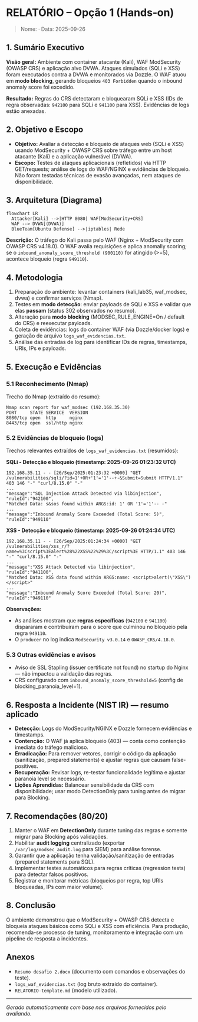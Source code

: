 
# RELATÓRIO – Opção 1 (Hands‑on)
> Nome: <Hannah> · Data: 2025-09-26

## 1. Sumário Executivo
**Visão geral:** Ambiente com container atacante (Kali), WAF ModSecurity (OWASP CRS) e aplicação alvo DVWA. Ataques simulados (SQLi e XSS) foram executados contra a DVWA e monitorados via Dozzle. O WAF atuou em **modo blocking**, gerando bloqueios `403 Forbidden` quando o inbound anomaly score foi excedido.

**Resultado:** Regras do CRS detectaram e bloquearam SQLi e XSS (IDs de regra observadas: `942100` para SQLi e `941100` para XSS). Evidências de logs estão anexadas.

## 2. Objetivo e Escopo
- **Objetivo:** Avaliar a detecção e bloqueio de ataques web (SQLi e XSS) usando ModSecurity + OWASP CRS sobre tráfego entre um host atacante (Kali) e a aplicação vulnerável (DVWA).
- **Escopo:** Testes de ataques aplicacionais (refletidos) via HTTP GET/requests; análise de logs do WAF/NGINX e evidências de bloqueio. Não foram testadas técnicas de evasão avançadas, nem ataques de disponibilidade.

## 3. Arquitetura (Diagrama)
```mermaid
flowchart LR
  Attacker[Kali] -->|HTTP 8080| WAF[ModSecurity+CRS]
  WAF --> DVWA[(DVWA)]
  BlueTeam[Ubuntu Defense] -->|iptables| Rede
```

**Descrição:** O tráfego do Kali passa pelo WAF (Nginx + ModSecurity com OWASP CRS v4.18.0). O WAF avalia requisições e aplica anomally scoring; se o `inbound_anomaly_score_threshold (900110)` for atingido (>=5), acontece bloqueio (regra `949110`).

## 4. Metodologia
1. Preparação do ambiente: levantar containers (kali_lab35, waf_modsec, dvwa) e confirmar serviços (Nmap).
2. Testes em **modo detecção**: enviar payloads de SQLi e XSS e validar que elas **passam** (status 302 observados no resumo).
3. Alteração para **modo blocking** (MODSEC_RULE_ENGINE=On / default do CRS) e reexecutar payloads.
4. Coleta de evidências: logs do container WAF (via Dozzle/docker logs) e geração de arquivo `logs_waf_evidencias.txt`.
5. Análise das entradas de log para identificar IDs de regras, timestamps, URIs, IPs e payloads.

## 5. Execução e Evidências

### 5.1 Reconhecimento (Nmap)
Trecho do Nmap (extraído do resumo):
```
Nmap scan report for waf_modsec (192.168.35.30)
PORT     STATE SERVICE  VERSION
8080/tcp open  http     nginx
8443/tcp open  ssl/http nginx
```

### 5.2 Evidências de bloqueio (logs)
Trechos relevantes extraídos de `logs_waf_evidencias.txt` (resumidos):

**SQLi - Detecção e bloqueio (timestamp: 2025-09-26 01:23:32 UTC)**
```
192.168.35.11 - - [26/Sep/2025:01:23:32 +0000] "GET /vulnerabilities/sqli/?id=1'+OR+'1'='1'--+-&Submit=Submit HTTP/1.1" 403 146 "-" "curl/8.15.0" "-"
...
"message":"SQL Injection Attack Detected via libinjection",
"ruleId":"942100",
"Matched Data: s&sos found within ARGS:id: 1' OR '1'='1'-- -"
...
"message":"Inbound Anomaly Score Exceeded (Total Score: 5)",
"ruleId":"949110"
```

**XSS - Detecção e bloqueio (timestamp: 2025-09-26 01:24:34 UTC)**
```
192.168.35.11 - - [26/Sep/2025:01:24:34 +0000] "GET /vulnerabilities/xss_r/?name=%3Cscript%3Ealert%28%22XSS%22%29%3C/script%3E HTTP/1.1" 403 146 "-" "curl/8.15.0" "-"
...
"message":"XSS Attack Detected via libinjection",
"ruleId":"941100",
"Matched Data: XSS data found within ARGS:name: <script>alert(\"XSS\")</script>"
...
"message":"Inbound Anomaly Score Exceeded (Total Score: 20)",
"ruleId":"949110"
```

**Observações:**
- As análises mostram que **regras específicas** (`942100` e `941100`) dispararam e contribuíram para o score que culminou no bloqueio pela regra `949110`.
- O `producer` no log indica `ModSecurity v3.0.14` e `OWASP_CRS/4.18.0`.

### 5.3 Outras evidências e avisos
- Aviso de SSL Stapling (issuer certificate not found) no startup do Nginx — não impactou a validação das regras.
- CRS configurado com `inbound_anomaly_score_threshold=5` (config de blocking_paranoia_level=1).

## 6. Resposta a Incidente (NIST IR) — resumo aplicado
- **Detecção:** Logs do ModSecurity/NGINX e Dozzle fornecem evidências e timestamps.
- **Contenção:** O WAF já aplica bloqueio (403) — conta como contenção imediata do tráfego malicioso.
- **Erradicação:** Para remover vetores, corrigir o código da aplicação (sanitização, prepared statements) e ajustar regras que causam false-positives.
- **Recuperação:** Revisar logs, re-testar funcionalidade legítima e ajustar paranoia level se necessário.
- **Lições Aprendidas:** Balancear sensibilidade da CRS com disponibilidade; usar modo DetectionOnly para tuning antes de migrar para Blocking.

## 7. Recomendações (80/20)
1. Manter o WAF em **DetectionOnly** durante tuning das regras e somente migrar para Blocking após validações.  
2. Habilitar **audit logging** centralizado (exportar `/var/log/modsec_audit.log` para SIEM) para análise forense.  
3. Garantir que a aplicação tenha validação/sanitização de entradas (prepared statements para SQL).  
4. Implementar testes automáticos para regras críticas (regression tests) para detectar falsos positivos.  
5. Registrar e monitorar métricas (bloqueios por regra, top URIs bloqueadas, IPs com maior volume).

## 8. Conclusão
O ambiente demonstrou que o ModSecurity + OWASP CRS detecta e bloqueia ataques básicos como SQLi e XSS com eficiência. Para produção, recomenda-se processo de tuning, monitoramento e integração com um pipeline de resposta a incidentes.

## Anexos
- `Resumo desafio 2.docx` (documento com comandos e observações do teste).  
- `logs_waf_evidencias.txt` (log bruto extraído do container).  
- `RELATORIO-template.md` (modelo utilizado).

---

*Gerado automaticamente com base nos arquivos fornecidos pelo avaliando.*
